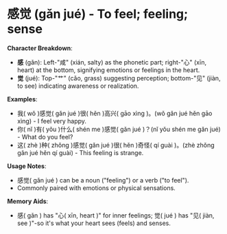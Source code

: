 # **感觉 (gǎn jué) - To feel; feeling; sense**

**Character Breakdown**:  
- **感** (gǎn): Left-"咸" (xián, salty) as the phonetic part; right-"心" (xīn, heart) at the bottom, signifying emotions or feelings in the heart.  
- **觉** (jué): Top-"⺾" (cǎo, grass) suggesting perception; bottom-"见" (jiàn, to see) indicating awareness or realization.

**Examples**:  
- 我( wǒ )感觉( gǎn jué )很( hěn )高兴( gāo xìng )。(wǒ gǎn jué hěn gāo xìng) - I feel very happy.  
- 你( nǐ )有( yǒu )什么( shén me )感觉( gǎn jué )？(nǐ yǒu shén me gǎn jué) - What do you feel?  
- 这( zhè )种( zhǒng )感觉( gǎn jué )很( hěn )奇怪( qí guài )。(zhè zhǒng gǎn jué hěn qí guài) - This feeling is strange.

**Usage Notes**:  
- 感觉( gǎn jué ) can be a noun ("feeling") or a verb ("to feel").  
- Commonly paired with emotions or physical sensations.

**Memory Aids**:  
- 感( gǎn ) has "心( xīn, heart )" for inner feelings; 觉( jué ) has "见( jiàn, see )"-so it's what your heart sees (feels) and senses.